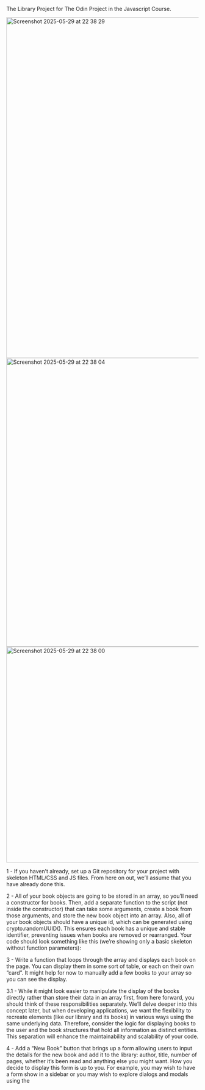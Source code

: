 The Library Project for The Odin Project in the Javascript Course.

<img width="893" alt="Screenshot 2025-05-29 at 22 38 29" src="https://github.com/user-attachments/assets/4fb3b58f-26c5-43cc-bf87-817d5580205a" />
<img width="757" alt="Screenshot 2025-05-29 at 22 38 04" src="https://github.com/user-attachments/assets/2ebba4b4-26d3-45e9-9668-3aa21a05d2bd" />
<img width="566" alt="Screenshot 2025-05-29 at 22 38 00" src="https://github.com/user-attachments/assets/91af8551-b05d-4f9a-966d-9b61a77a8683" />


1 - If you haven’t already, set up a Git repository for your project with skeleton HTML/CSS and JS files. 
From here on out, we’ll assume that you have already done this.

2 - All of your book objects are going to be stored in an array, so you’ll need a constructor for books. 
Then, add a separate function to the script (not inside the constructor) that can take some arguments, create a book from those arguments, and store the new book object into an array. 
Also, all of your book objects should have a unique id, which can be generated using crypto.randomUUID(). 
This ensures each book has a unique and stable identifier, preventing issues when books are removed or rearranged. 
Your code should look something like this (we’re showing only a basic skeleton without function parameters):

3 - Write a function that loops through the array and displays each book on the page. You can display them in some sort of table, or each on their own “card”. 
It might help for now to manually add a few books to your array so you can see the display.

 3.1 - While it might look easier to manipulate the display of the books directly rather than store their data in an array first, from here forward, you should think of these responsibilities separately. 
  We’ll delve deeper into this concept later, but when developing applications, we want the flexibility to recreate elements (like our library and its books) in various ways using the same underlying data. 
  Therefore, consider the logic for displaying books to the user and the book structures that hold all information as distinct entities. 
  This separation will enhance the maintainability and scalability of your code.

4 - Add a “New Book” button that brings up a form allowing users to input the details for the new book and add it to the library: author, title, number of pages, whether it’s been read and anything else you might want. 
How you decide to display this form is up to you. For example, you may wish to have a form show in a sidebar or you may wish to explore dialogs and modals using the <dialog> tag. 
However you do this, you will most likely encounter an issue where submitting your form will not do what you expect it to do. That’s because the submit input tries to send the data to a server by default. 
This is where event.preventDefault(); will come in handy. Check out the documentation for event.preventDefault and see how you can solve this issue!

5 - Add a button on each book’s display to remove the book from the library.
  5.1 - You will need to associate your DOM elements with the actual book objects in some way. 
  One easy solution is giving them a data-attribute that corresponds to the unique id of the respective book object.

6 - Add a button on each book’s display to change its read status.
  6.1 - To facilitate this you will want to create Book prototype function that toggles a book instance’s read status.
